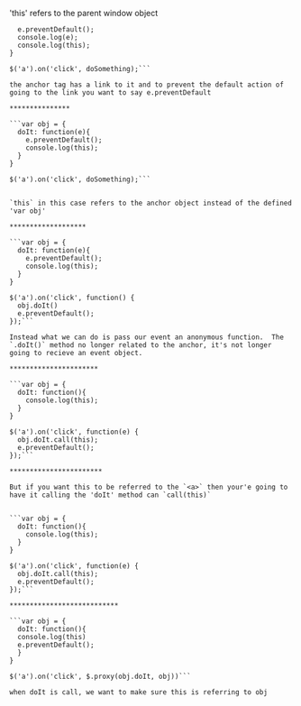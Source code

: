 'this' refers to the parent window object

```function doSomething(e) {
  e.preventDefault();
  console.log(e);
  console.log(this);
}

$('a').on('click', doSomething);```

the anchor tag has a link to it and to prevent the default action of going to the link you want to say e.preventDefault

***************

```var obj = {
  doIt: function(e){
    e.preventDefault();
    console.log(this);
  }
}

$('a').on('click', doSomething);```


`this` in this case refers to the anchor object instead of the defined 'var obj'

*******************

```var obj = {
  doIt: function(e){
    e.preventDefault();
    console.log(this);
  }
}

$('a').on('click', function() {
  obj.doIt()
  e.preventDefault();
});```

Instead what we can do is pass our event an anonymous function.  The `.doIt()` method no longer related to the anchor, it's not longer going to recieve an event object.

**********************

```var obj = {
  doIt: function(){
    console.log(this);
  }
}

$('a').on('click', function(e) {
  obj.doIt.call(this);
  e.preventDefault();
});```

***********************

But if you want this to be referred to the `<a>` then your'e going to have it calling the 'doIt' method can `call(this)`


```var obj = {
  doIt: function(){
    console.log(this);
  }
}

$('a').on('click', function(e) {
  obj.doIt.call(this);
  e.preventDefault();
});```

***************************

```var obj = {
  doIt: function(){
  console.log(this)
  e.preventDefault();
  }
}

$('a').on('click', $.proxy(obj.doIt, obj))```

when doIt is call, we want to make sure this is referring to obj
